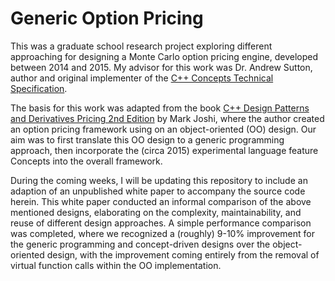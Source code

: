 # Generic Option Pricing

This was a graduate school research project exploring different approaching for designing a Monte Carlo option pricing engine, developed between 2014 and 2015. My advisor for this work was Dr. Andrew Sutton, author and original implementer of the [C++ Concepts Technical Specification](http://www.open-std.org/jtc1/sc22/wg21/docs/papers/2015/n4377.pdf).

The basis for this work was adapted from the book [C++ Design Patterns and Derivatives Pricing 2nd Edition](https://www.amazon.com/Patterns-Derivatives-Pricing-Mathematics-Finance/dp/0521721628) by Mark Joshi, where the author created an option pricing framework using on an object-oriented (OO) design.  Our aim was to first translate this OO design to a generic programming approach, then incorporate the (circa 2015) experimental language feature Concepts into the overall framework.

During the coming weeks, I will be updating this repository to include an adaption of an unpublished white paper to accompany the source code herein.  This white paper conducted an informal comparison of the above mentioned designs, elaborating on the complexity, maintainability, and reuse of different design approaches.  A simple performance comparison was completed, where we recognized a (roughly) 9-10% improvement for the generic programming and concept-driven designs over the object-oriented design, with the improvement coming entirely from the removal of virtual function calls within the OO implementation.
